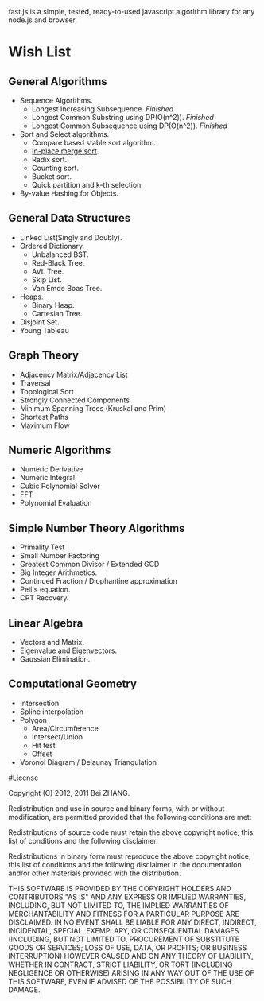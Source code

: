 fast.js is a simple, tested, ready-to-used javascript algorithm library for any node.js and browser.

# Wish List
## General Algorithms
- Sequence Algorithms.
    - Longest Increasing Subsequence. _Finished_
    - Longest Common Substring using DP(O(n^2)). _Finished_
    - Longest Common Subsequence using DP(O(n^2)). _Finished_
- Sort and Select algorithms.
    - Compare based stable sort algorithm.
    - [In-place merge sort](http://citeseerx.ist.psu.edu/viewdoc/download?doi=10.1.1.22.5514&rep=rep1&type=pdf). 
    - Radix sort.
    - Counting sort.
    - Bucket sort.
    - Quick partition and k-th selection.
- By-value Hashing for Objects.

## General Data Structures
- Linked List(Singly and Doubly).
- Ordered Dictionary.
    - Unbalanced BST.
    - Red-Black Tree.
    - AVL Tree.
    - Skip List.
    - Van Emde Boas Tree.
- Heaps.
    - Binary Heap.
    - Cartesian Tree.
- Disjoint Set.
- Young Tableau

## Graph Theory
- Adjacency Matrix/Adjacency List
- Traversal
- Topological Sort
- Strongly Connected Components
- Minimum Spanning Trees (Kruskal and Prim)
- Shortest Paths
- Maximum Flow

## Numeric Algorithms
- Numeric Derivative
- Numeric Integral
- Cubic Polynomial Solver
- FFT
- Polynomial Evaluation

## Simple Number Theory Algorithms
- Primality Test
- Small Number Factoring
- Greatest Common Divisor / Extended GCD
- Big Integer Arithmetics.
- Continued Fraction / Diophantine approximation
- Pell's equation.
- CRT Recovery.

## Linear Algebra
- Vectors and Matrix.
- Eigenvalue and Eigenvectors.
- Gaussian Elimination.

## Computational Geometry
- Intersection
- Spline interpolation
- Polygon
    - Area/Circumference
    - Intersect/Union
    - Hit test
    - Offset
- Voronoi Diagram / Delaunay Triangulation

#License

Copyright (C) 2012, 2011 Bei ZHANG.

Redistribution and use in source and binary forms, with or without modification, are permitted provided that the following conditions are met:

Redistributions of source code must retain the above copyright notice, this list of conditions and the following disclaimer.

Redistributions in binary form must reproduce the above copyright notice, this list of conditions and the following disclaimer in the documentation and/or other materials provided with the distribution.

THIS SOFTWARE IS PROVIDED BY THE COPYRIGHT HOLDERS AND CONTRIBUTORS "AS IS" AND ANY EXPRESS OR IMPLIED WARRANTIES, INCLUDING, BUT NOT LIMITED TO, THE IMPLIED WARRANTIES OF MERCHANTABILITY AND FITNESS FOR A PARTICULAR PURPOSE ARE DISCLAIMED. IN NO EVENT SHALL BE LIABLE FOR ANY DIRECT, INDIRECT, INCIDENTAL, SPECIAL, EXEMPLARY, OR CONSEQUENTIAL DAMAGES (INCLUDING, BUT NOT LIMITED TO, PROCUREMENT OF SUBSTITUTE GOODS OR SERVICES; LOSS OF USE, DATA, OR PROFITS; OR BUSINESS INTERRUPTION) HOWEVER CAUSED AND ON ANY THEORY OF LIABILITY, WHETHER IN CONTRACT, STRICT LIABILITY, OR TORT (INCLUDING NEGLIGENCE OR OTHERWISE) ARISING IN ANY WAY OUT OF THE USE OF THIS SOFTWARE, EVEN IF ADVISED OF THE POSSIBILITY OF SUCH DAMAGE.